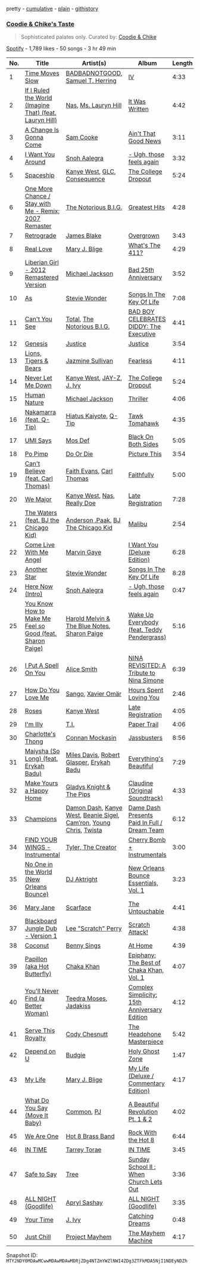 pretty - [cumulative](/playlists/cumulative/37i9dQZF1DXbG7ViYRnSvA.md) - [plain](/playlists/plain/37i9dQZF1DXbG7ViYRnSvA) - [githistory](https://github.githistory.xyz/mackorone/spotify-playlist-archive/blob/main/playlists/plain/37i9dQZF1DXbG7ViYRnSvA)

### [Coodie & Chike's Taste](https://open.spotify.com/playlist/37i9dQZF1DXbG7ViYRnSvA)

> Sophisticated palates only\. Curated by: <a href="https://www.instagram.com/officialcoodieandchike/">Coodie & Chike</a>

[Spotify](https://open.spotify.com/user/spotify) - 1,789 likes - 50 songs - 3 hr 49 min

| No. | Title | Artist(s) | Album | Length |
|---|---|---|---|---|
| 1 | [Time Moves Slow](https://open.spotify.com/track/1IqF5PUDUnaykHLs0RWbDO) | [BADBADNOTGOOD](https://open.spotify.com/artist/65dGLGjkw3UbddUg2GKQoZ), [Samuel T\. Herring](https://open.spotify.com/artist/6K4I1MPd7m8IztUdtrF4YU) | [IV](https://open.spotify.com/album/5wAGlQICfKYQfaBppnUbmP) | 4:33 |
| 2 | [If I Ruled the World \(Imagine That\) \(feat\. Lauryn Hill\)](https://open.spotify.com/track/5PQmSHzWnlgG4EBuIqjac2) | [Nas](https://open.spotify.com/artist/20qISvAhX20dpIbOOzGK3q), [Ms\. Lauryn Hill](https://open.spotify.com/artist/2Mu5NfyYm8n5iTomuKAEHl) | [It Was Written](https://open.spotify.com/album/78Fgb88MY0ECc4GVMejqTg) | 4:42 |
| 3 | [A Change Is Gonna Come](https://open.spotify.com/track/0KOE1hat4SIer491XKk4Pa) | [Sam Cooke](https://open.spotify.com/artist/6hnWRPzGGKiapVX1UCdEAC) | [Ain't That Good News](https://open.spotify.com/album/2NFd4ApYFitFtJhGTSfDdP) | 3:11 |
| 4 | [I Want You Around](https://open.spotify.com/track/2gjidmxtA1pyj2HYrdOTG1) | [Snoh Aalegra](https://open.spotify.com/artist/1A9o3Ljt67pFZ89YtPPL5X) | [\- Ugh, those feels again](https://open.spotify.com/album/2OIMJ2Arm0dYpmWIfQOXTD) | 3:32 |
| 5 | [Spaceship](https://open.spotify.com/track/1ko2NuvWlQdxtNRc8QQzmT) | [Kanye West](https://open.spotify.com/artist/5K4W6rqBFWDnAN6FQUkS6x), [GLC](https://open.spotify.com/artist/2hZ6jVi1cao5VlJHAEPzU7), [Consequence](https://open.spotify.com/artist/5KkgZ31b9eDwkvo9oMIrSm) | [The College Dropout](https://open.spotify.com/album/4Uv86qWpGTxf7fU7lG5X6F) | 5:24 |
| 6 | [One More Chance / Stay with Me \- Remix; 2007 Remaster](https://open.spotify.com/track/7fXhkARAtS66kxexMIAx8O) | [The Notorious B.I.G.](https://open.spotify.com/artist/5me0Irg2ANcsgc93uaYrpb) | [Greatest Hits](https://open.spotify.com/album/5XqEf16OrHdmMoNS1b6WDg) | 4:28 |
| 7 | [Retrograde](https://open.spotify.com/track/2IqjKEBiz0CdLKdkXhxw84) | [James Blake](https://open.spotify.com/artist/53KwLdlmrlCelAZMaLVZqU) | [Overgrown](https://open.spotify.com/album/53FEYOXnplxBWoQMmWn82U) | 3:43 |
| 8 | [Real Love](https://open.spotify.com/track/3XG801WWhqC753dekEBkMt) | [Mary J\. Blige](https://open.spotify.com/artist/1XkoF8ryArs86LZvFOkbyr) | [What's The 411?](https://open.spotify.com/album/5Q3xLiKnY4ShDuQda7qfg2) | 4:29 |
| 9 | [Liberian Girl \- 2012 Remastered Version](https://open.spotify.com/track/5OoRmdDfAiDztSwrhe7wuE) | [Michael Jackson](https://open.spotify.com/artist/3fMbdgg4jU18AjLCKBhRSm) | [Bad 25th Anniversary](https://open.spotify.com/album/24TAupSNVWSAHL0R7n71vm) | 3:52 |
| 10 | [As](https://open.spotify.com/track/13toFl1UwJPsRxDiD9jgtn) | [Stevie Wonder](https://open.spotify.com/artist/7guDJrEfX3qb6FEbdPA5qi) | [Songs In The Key Of Life](https://open.spotify.com/album/6YUCc2RiXcEKS9ibuZxjt0) | 7:08 |
| 11 | [Can't You See](https://open.spotify.com/track/0coGyBNQcxxqkOOT2UhT4v) | [Total](https://open.spotify.com/artist/1urjDGTd4iBze91Z1W1gu7), [The Notorious B.I.G.](https://open.spotify.com/artist/5me0Irg2ANcsgc93uaYrpb) | [BAD BOY CELEBRATES DIDDY: The Executive](https://open.spotify.com/album/7yTl88MTPG3O9MSgkro9UR) | 4:41 |
| 12 | [Genesis](https://open.spotify.com/track/4wSmqFg31t6LsQWtzYAJob) | [Justice](https://open.spotify.com/artist/1gR0gsQYfi6joyO1dlp76N) | [Justice](https://open.spotify.com/album/4GGazqHvuKwxBjWLFaJkDL) | 3:54 |
| 13 | [Lions, Tigers & Bears](https://open.spotify.com/track/7zqM7Wm2xJLZ50qAnTLoHD) | [Jazmine Sullivan](https://open.spotify.com/artist/7gSjFKpVmDgC2MMsnN8CYq) | [Fearless](https://open.spotify.com/album/2V99Z0aZgSK6XTbh19UYTU) | 4:11 |
| 14 | [Never Let Me Down](https://open.spotify.com/track/34j4OxJxKznBs88cjSL2j9) | [Kanye West](https://open.spotify.com/artist/5K4W6rqBFWDnAN6FQUkS6x), [JAY\-Z](https://open.spotify.com/artist/3nFkdlSjzX9mRTtwJOzDYB), [J\. Ivy](https://open.spotify.com/artist/0hKpvarswO34Ks5iPNmEXn) | [The College Dropout](https://open.spotify.com/album/4Uv86qWpGTxf7fU7lG5X6F) | 5:24 |
| 15 | [Human Nature](https://open.spotify.com/track/4cgjA7B4fJBHyB9Ya2bu0t) | [Michael Jackson](https://open.spotify.com/artist/3fMbdgg4jU18AjLCKBhRSm) | [Thriller](https://open.spotify.com/album/2ANVost0y2y52ema1E9xAZ) | 4:06 |
| 16 | [Nakamarra \(feat\. Q\-Tip\)](https://open.spotify.com/track/12v5GBM74fB8WsHJPQRTIe) | [Hiatus Kaiyote](https://open.spotify.com/artist/43JlwunhXm1oqdKyOa2Z9Y), [Q\-Tip](https://open.spotify.com/artist/3ZotbHeyVQKxQCPDJuQ4SU) | [Tawk Tomahawk](https://open.spotify.com/album/54UDcBALhfyaQ67fsSZrkQ) | 4:35 |
| 17 | [UMI Says](https://open.spotify.com/track/5Ru9OjtEw5htfnVKpYsIcv) | [Mos Def](https://open.spotify.com/artist/0Mz5XE0kb1GBnbLQm2VbcO) | [Black On Both Sides](https://open.spotify.com/album/5gK2l2LgWY0BA4p9uy27z6) | 5:05 |
| 18 | [Po Pimp](https://open.spotify.com/track/66AMCAjrOk7c957i3ej06f) | [Do Or Die](https://open.spotify.com/artist/0u6b6Qa5VJEvr3SgzzeVOB) | [Picture This](https://open.spotify.com/album/4Rjhr6Jg80XQ94uDA8UZkG) | 3:54 |
| 19 | [Can't Believe \(feat\. Carl Thomas\)](https://open.spotify.com/track/2423gyT9B3zNqC9ZD8QfSu) | [Faith Evans](https://open.spotify.com/artist/5NDMothbpdpq2xHqSjrrWn), [Carl Thomas](https://open.spotify.com/artist/6I6t21SFbxZ7RbQgD5dN7U) | [Faithfully](https://open.spotify.com/album/0pP9NBXbbRH2ZJb7fazkZy) | 5:00 |
| 20 | [We Major](https://open.spotify.com/track/46fk9wjYcPm0sgym2b7EEE) | [Kanye West](https://open.spotify.com/artist/5K4W6rqBFWDnAN6FQUkS6x), [Nas](https://open.spotify.com/artist/20qISvAhX20dpIbOOzGK3q), [Really Doe](https://open.spotify.com/artist/69m0yjx8ruKebsRvbNuEDz) | [Late Registration](https://open.spotify.com/album/5ll74bqtkcXlKE7wwkMq4g) | 7:28 |
| 21 | [The Waters \(feat\. BJ the Chicago Kid\)](https://open.spotify.com/track/23T4gelZgImtFxbHjXnYbm) | [Anderson .Paak](https://open.spotify.com/artist/3jK9MiCrA42lLAdMGUZpwa), [BJ The Chicago Kid](https://open.spotify.com/artist/07d5etnpjriczFBB8pxmRe) | [Malibu](https://open.spotify.com/album/4VFG1DOuTeDMBjBLZT7hCK) | 2:54 |
| 22 | [Come Live With Me Angel](https://open.spotify.com/track/7gs18umrgrIpRlDQIzKhpH) | [Marvin Gaye](https://open.spotify.com/artist/3koiLjNrgRTNbOwViDipeA) | [I Want You \(Deluxe Edition\)](https://open.spotify.com/album/28nUWsyczStUhYKXTY1IoW) | 6:28 |
| 23 | [Another Star](https://open.spotify.com/track/5owFj7EOftzR9x5zciL0Bm) | [Stevie Wonder](https://open.spotify.com/artist/7guDJrEfX3qb6FEbdPA5qi) | [Songs In The Key Of Life](https://open.spotify.com/album/6YUCc2RiXcEKS9ibuZxjt0) | 8:28 |
| 24 | [Here Now \(Intro\)](https://open.spotify.com/track/205IW4vYosxfMhrubqeUHv) | [Snoh Aalegra](https://open.spotify.com/artist/1A9o3Ljt67pFZ89YtPPL5X) | [\- Ugh, those feels again](https://open.spotify.com/album/2OIMJ2Arm0dYpmWIfQOXTD) | 0:47 |
| 25 | [You Know How to Make Me Feel so Good \(feat\. Sharon Paige\)](https://open.spotify.com/track/1OOT5tLOCpvg5VFZVeMYC5) | [Harold Melvin & The Blue Notes](https://open.spotify.com/artist/438JBZR1AR0l04AzcYW9gy), [Sharon Paige](https://open.spotify.com/artist/112QjqKDa4MQbs0FhOAgNk) | [Wake Up Everybody \(feat\. Teddy Pendergrass\)](https://open.spotify.com/album/1Wb0jUJH0wKwtqhfwoclU0) | 5:16 |
| 26 | [I Put A Spell On You](https://open.spotify.com/track/3GkkWBaxrZB3pGAULEYXaM) | [Alice Smith](https://open.spotify.com/artist/4srikj7R58tanh2S0FpoVw) | [NINA REVISITED: A Tribute to Nina Simone](https://open.spotify.com/album/71ShNGI2uUKZnCBOITSjRL) | 6:39 |
| 27 | [How Do You Love Me](https://open.spotify.com/track/5kBDtZCd2AfdumMJgqk5QM) | [Sango](https://open.spotify.com/artist/7e3FtKBIPLrIVm8g1FJMVg), [Xavier Omär](https://open.spotify.com/artist/3UjPnt2nRmw10N58bBeNOg) | [Hours Spent Loving You](https://open.spotify.com/album/3zjUZQika2ragt7FweAQzB) | 2:46 |
| 28 | [Roses](https://open.spotify.com/track/2DHNCWZYmVr1Lv08q5b0kB) | [Kanye West](https://open.spotify.com/artist/5K4W6rqBFWDnAN6FQUkS6x) | [Late Registration](https://open.spotify.com/album/5ll74bqtkcXlKE7wwkMq4g) | 4:05 |
| 29 | [I'm Illy](https://open.spotify.com/track/3iNYQG2B6aBRnaCEOdNGbc) | [T.I.](https://open.spotify.com/artist/4OBJLual30L7gRl5UkeRcT) | [Paper Trail](https://open.spotify.com/album/5PfepkNWgRR2DI02Y8AawC) | 4:06 |
| 30 | [Charlotte's Thong](https://open.spotify.com/track/4sNygl4IX9iMZ7nV3XTUJe) | [Connan Mockasin](https://open.spotify.com/artist/247AfC9pLuqwgpH8Mo96oA) | [Jassbusters](https://open.spotify.com/album/5J3hSygoerXrNBpEFWcGIJ) | 8:56 |
| 31 | [Maiysha \(So Long\) \(feat\. Erykah Badu\)](https://open.spotify.com/track/1q2Jzd23O49Crk91Rijl7Y) | [Miles Davis](https://open.spotify.com/artist/0kbYTNQb4Pb1rPbbaF0pT4), [Robert Glasper](https://open.spotify.com/artist/5cM1PvItlR21WUyBnsdMcn), [Erykah Badu](https://open.spotify.com/artist/7IfculRW2WXyzNQ8djX8WX) | [Everything's Beautiful](https://open.spotify.com/album/0DI27qIRQRFkXrMvHxj9yh) | 7:29 |
| 32 | [Make Yours a Happy Home](https://open.spotify.com/track/2T3i0zEma9oEZMENvnc1vG) | [Gladys Knight & The Pips](https://open.spotify.com/artist/0TF2NxkJZPQoX1H53rEFM1) | [Claudine \(Original Soundtrack\)](https://open.spotify.com/album/3X3OfEnE7AN9qN5XMvNTzV) | 4:33 |
| 33 | [Champions](https://open.spotify.com/track/3mmyWgZhhL8QlblPguccP7) | [Damon Dash](https://open.spotify.com/artist/4ZkdpElKTmTEs9F5BuKTOe), [Kanye West](https://open.spotify.com/artist/5K4W6rqBFWDnAN6FQUkS6x), [Beanie Sigel](https://open.spotify.com/artist/0tCtGc5vt29zFZp6KXzN50), [Cam’ron](https://open.spotify.com/artist/7iMvwE8qANp3aIfAGKEAwS), [Young Chris](https://open.spotify.com/artist/5IYKSQZErXLpHp74EIIHp1), [Twista](https://open.spotify.com/artist/6vbY3hOaCAhC7VjucswgdS) | [Dame Dash Presents Paid In Full / Dream Team](https://open.spotify.com/album/6cea3Mk3rvbeqZFqSt7TEy) | 6:12 |
| 34 | [FIND YOUR WINGS \- Instrumental](https://open.spotify.com/track/3xLUgT2u1LGSFAI1hFSNJz) | [Tyler, The Creator](https://open.spotify.com/artist/4V8LLVI7PbaPR0K2TGSxFF) | [Cherry Bomb + Instrumentals](https://open.spotify.com/album/5V3Chnpno9oTI7JSPXKUf3) | 3:00 |
| 35 | [No One in the World \(New Orleans Bounce\)](https://open.spotify.com/track/3nVH3JISreuuJqVF10qKa5) | [DJ Aktright](https://open.spotify.com/artist/7DjBdzcugkf6XrW7G3dyhB) | [New Orleans Bounce Essentials, Vol\. 1](https://open.spotify.com/album/1ErFP5RZYuAr6OcwyYPmqn) | 3:23 |
| 36 | [Mary Jane](https://open.spotify.com/track/0Rqcf7GwEOIFg5VFMNIzHF) | [Scarface](https://open.spotify.com/artist/19KwjzvIL92r29IINtlPNP) | [The Untouchable](https://open.spotify.com/album/0yEbGVnKvWj4B85rzExJmF) | 4:41 |
| 37 | [Blackboard Jungle Dub \- Version 1](https://open.spotify.com/track/5AWkPGkHD15Yo9IAbliWc9) | [Lee "Scratch" Perry](https://open.spotify.com/artist/1TsG4AumsMt1Tcq2nHpov9) | [Scratch Attack!](https://open.spotify.com/album/4NhRUpUb0d6hh4T8h5peMk) | 4:38 |
| 38 | [Coconut](https://open.spotify.com/track/2h132oHTFg1aaZPcbSBWAm) | [Benny Sings](https://open.spotify.com/artist/4gHcu2JoaXJ0mV4aNPCd7N) | [At Home](https://open.spotify.com/album/6fzJXNScnMnyUiC5o8wz32) | 4:39 |
| 39 | [Papillon \(aka Hot Butterfly\)](https://open.spotify.com/track/45fclN1U2QlQ5CLTvZVMZC) | [Chaka Khan](https://open.spotify.com/artist/6mQfAAqZGBzIfrmlZCeaYT) | [Epiphany: The Best of Chaka Khan, Vol\. 1](https://open.spotify.com/album/3qeheeurjW0lNtf9d7hJLe) | 4:07 |
| 40 | [You'll Never Find \(a Better Woman\)](https://open.spotify.com/track/2aJzN2dhjqBrBzMuNYMkiG) | [Teedra Moses](https://open.spotify.com/artist/6vfR5QRc3xca0KvpG8KZBE), [Jadakiss](https://open.spotify.com/artist/5pnbUBPifNnlusY8kTBivi) | [Complex Simplicity: 15th Anniversary Edition](https://open.spotify.com/album/5ds3BcAZoYcGl8H1yMbnHg) | 4:12 |
| 41 | [Serve This Royalty](https://open.spotify.com/track/2v2ewUZjfOTWtKops0508z) | [Cody Chesnutt](https://open.spotify.com/artist/3sO8muEXafy2NGwUZByrTr) | [The Headphone Masterpiece](https://open.spotify.com/album/4DO0EipTAYZYaUDSoEVK98) | 5:42 |
| 42 | [Depend on U](https://open.spotify.com/track/5080VPeCHNlBDPJ1ojzVBk) | [Budgie](https://open.spotify.com/artist/3XkLOVhQv8DBoiclVW8F89) | [Holy Ghost Zone](https://open.spotify.com/album/0s3tlXw1HJOjNSEQp8EN6x) | 1:47 |
| 43 | [My Life](https://open.spotify.com/track/6SewmCOPNkvNo4OLsW8yhc) | [Mary J\. Blige](https://open.spotify.com/artist/1XkoF8ryArs86LZvFOkbyr) | [My Life \(Deluxe / Commentary Edition\)](https://open.spotify.com/album/7tonSDqVXTichuMnlS8TbO) | 4:17 |
| 44 | [What Do You Say \(Move It Baby\)](https://open.spotify.com/track/7tHvaEgvR0O5q1WKZtBrKF) | [Common](https://open.spotify.com/artist/2GHclqNVjqGuiE5mA7BEoc), [PJ](https://open.spotify.com/artist/4O36cq71Cq7NazopFLBMmb) | [A Beautiful Revolution Pt\. 1 & 2](https://open.spotify.com/album/1HhGNkLtbqBKJH9lISKQPH) | 4:02 |
| 45 | [We Are One](https://open.spotify.com/track/6hBdjS3dx7kOqcW7y5B39T) | [Hot 8 Brass Band](https://open.spotify.com/artist/1lvVzEkQ4u72rrZ7bNUkcD) | [Rock With the Hot 8](https://open.spotify.com/album/4Wt275jWR86DOTn7zgVWFR) | 6:44 |
| 46 | [IN TIME](https://open.spotify.com/track/215dPn2vTiquckgM8Izoui) | [Tarrey Torae](https://open.spotify.com/artist/08oN3COhDNyZrCJv1hu4Pw) | [IN TIME](https://open.spotify.com/album/5Unj1ppHWjYhAUK49rqugW) | 3:45 |
| 47 | [Safe to Say](https://open.spotify.com/track/4Q9EQ3IOxSDbXyKWXGVPcF) | [Tree](https://open.spotify.com/artist/5ABlNXUNKppEgicfzWsaSQ) | [Sunday School II : When Church Lets Out](https://open.spotify.com/album/37RWnHRT1VjCvTqZsLpISj) | 3:36 |
| 48 | [ALL NIGHT \(Goodlife\)](https://open.spotify.com/track/5ZXrVNnQoKEMLcZ1s6Davv) | [Apryl Sashay](https://open.spotify.com/artist/4oqYiNYjquQyQbYShsS3lf) | [ALL NIGHT \(Goodlife\)](https://open.spotify.com/album/6RA2KhowTm52zctoAWF90v) | 3:35 |
| 49 | [Your Time](https://open.spotify.com/track/0FhQccfJxOwixsoqiJo2oz) | [J\. Ivy](https://open.spotify.com/artist/0hKpvarswO34Ks5iPNmEXn) | [Catching Dreams](https://open.spotify.com/album/6k2MHYTdkGM5Mgmo0dwDtu) | 0:48 |
| 50 | [Just Chill](https://open.spotify.com/track/4kPslnT97Uo6YdNpFcnrk4) | [Project Mayhem](https://open.spotify.com/artist/10ZHewiVCPZxwb4bewgKPl) | [The Mayhem Machine](https://open.spotify.com/album/35EJ8kPWBRUpQH7gKSkSSK) | 4:17 |

Snapshot ID: `MTY2NDY0MDAwMCwwMDAwMDAwMDRjZDg4NTZmYWZlNWI4ZDg3ZTFkMDA5NjI1NDEyNDZh`
